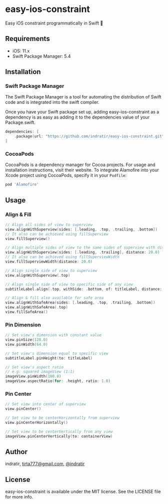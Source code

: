 # easy-ios-constraint

Easy iOS constraint programmatically in Swift 🚀

## Requirements
- iOS: 11.x
- Swift Package Manager: 5.4

## Installation
### Swift Package Manager
The Swift Package Manager is a tool for automating the distribution of Swift code and is integrated into the swift compiler.

Once you have your Swift package set up, adding easy-ios-constraint as a dependency is as easy as adding it to the dependencies value of your Package.swift.
```swift
dependencies: [
    .package(url: "https://github.com/indratir/easy-ios-constraint.git", from: "1.0.0")
]
```
### CocoaPods
CocoaPods is a dependency manager for Cocoa projects. For usage and installation instructions, visit their website. To integrate Alamofire into your Xcode project using CocoaPods, specify it in your `Podfile`:
```ruby
pod 'Alamofire'
```

## Usage
### Align & Fill
```swift
// Align all sides of view to superview
view.alignWithSuperview(sides: [.leading, .top, .trailing, .bottom])
// It also can be achieved using fillSuperview
view.fillSuperview()

// Align multiple sides of view to the same sides of superview with distance
view.alignWithSuperview(sides: [.leading, .trailing], distance: 20.0)
// It also can be achieved using fillSuperviewWidth
view.fillSuperviewWidth(distance: 20.0)

// Align single side of view to superview
view.alignWithSuperview(.top)

// Align single side of view to specific side of any view
subtitleLabel.align(.top, withSide: .bottom, of: titleLabel, distance: 8.0)

// Align & fill also available for safe area
view.alignWithSafeArea(sides: [.leading, .top, .trailing, .bottom])
view.alignWithSafeArea(.top)
view.fillSafeArea()
```

### Pin Dimension
```swift
// Set view's dimension with constant value
view.pinSize(128.0)
view.pinWidth(64.0)

// Set view's dimension equal to specific view
subtitleLabel.pinHeight(to: titleLabel)

// Set view's aspect ratio
// e.g: squared imageView (1:1)
imageView.pinWidth(100.0)
imageView.aspectRatio(for: .height, ratio: 1.0)
```

### Pin Center
```swift
// Set view into center of superview
view.pinCenter()

// Set view to be centerHorizontally from superview
view.pinCenterHorizontally()

// Set view to be centerVertically from any view
imageView.pinCenterVertically(to: containerView)
```

## Author
indratir, tirta777@gmail.com, [@indratir](https://twitter.com/indratir)

## License
easy-ios-constraint is available under the MIT license. See the LICENSE file for more info.

